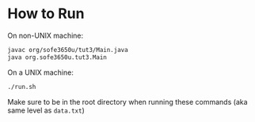 # How to Run

On non-UNIX machine:

```sh
javac org/sofe3650u/tut3/Main.java
java org.sofe3650u.tut3.Main
```

On a UNIX machine:
```sh
./run.sh
```

Make sure to be in the root directory when running these commands (aka same level as `data.txt`)